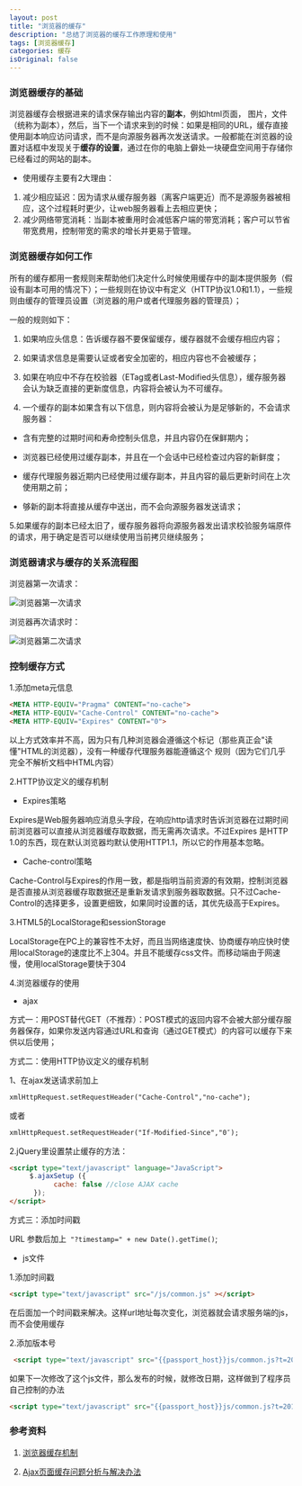 ```yaml
---
layout: post
title: "浏览器的缓存"
description: "总结了浏览器的缓存工作原理和使用"
tags: [浏览器缓存]
categories: 缓存
isOriginal: false
---
```


### 浏览器缓存的基础

浏览器缓存会根据进来的请求保存输出内容的**副本**，例如html页面， 图片，文件（统称为副本），然后，当下一个请求来到的时候：如果是相同的URL，缓存直接使用副本响应访问请求，而不是向源服务器再次发送请求。一般都能在浏览器的设置对话框中发现关于**缓存的设置**，通过在你的电脑上僻处一块硬盘空间用于存储你已经看过的网站的副本。

- 使用缓存主要有2大理由：

1. 减少相应延迟：因为请求从缓存服务器（离客户端更近）而不是源服务器被相应，这个过程耗时更少，让web服务器看上去相应更快；
2. 减少网络带宽消耗：当副本被重用时会减低客户端的带宽消耗；客户可以节省带宽费用，控制带宽的需求的增长并更易于管理。

### 浏览器缓存如何工作

所有的缓存都用一套规则来帮助他们决定什么时候使用缓存中的副本提供服务（假设有副本可用的情况下）；一些规则在协议中有定义（HTTP协议1.0和1.1），一些规则由缓存的管理员设置（浏览器的用户或者代理服务器的管理员）；

一般的规则如下：

1. 如果响应头信息：告诉缓存器不要保留缓存，缓存器就不会缓存相应内容；

2. 如果请求信息是需要认证或者安全加密的，相应内容也不会被缓存；

3. 如果在响应中不存在校验器（ETag或者Last-Modified头信息），缓存服务器会认为缺乏直接的更新度信息，内容将会被认为不可缓存。

4. 一个缓存的副本如果含有以下信息，则内容将会被认为是足够新的，不会请求服务器：

*   含有完整的过期时间和寿命控制头信息，并且内容仍在保鲜期内；

*   浏览器已经使用过缓存副本，并且在一个会话中已经检查过内容的新鲜度；

*   缓存代理服务器近期内已经使用过缓存副本，并且内容的最后更新时间在上次使用期之前；

*   够新的副本将直接从缓存中送出，而不会向源服务器发送请求；

5.如果缓存的副本已经太旧了，缓存服务器将向源服务器发出请求校验服务端原件的请求，用于确定是否可以继续使用当前拷贝继续服务；

### 浏览器请求与缓存的关系流程图

浏览器第一次请求：

![浏览器第一次请求](/blog/images/posts_imgs/201607230101.png)

浏览器再次请求时：

![浏览器第二次请求](/blog/images/posts_imgs/201607230102.png)

### 控制缓存方式

1.添加meta元信息

```html
<META HTTP-EQUIV="Pragma" CONTENT="no-cache">
<META HTTP-EQUIV="Cache-Control" CONTENT="no-cache">
<META HTTP-EQUIV="Expires" CONTENT="0">
```

以上方式效率并不高，因为只有几种浏览器会遵循这个标记（那些真正会"读懂"HTML的浏览器），没有一种缓存代理服务器能遵循这个 规则（因为它们几乎完全不解析文档中HTML内容）

2.HTTP协议定义的缓存机制

- Expires策略

Expires是Web服务器响应消息头字段，在响应http请求时告诉浏览器在过期时间前浏览器可以直接从浏览器缓存取数据，而无需再次请求。不过Expires 是HTTP 1.0的东西，现在默认浏览器均默认使用HTTP1.1，所以它的作用基本忽略。

- Cache-control策略

Cache-Control与Expires的作用一致，都是指明当前资源的有效期，控制浏览器是否直接从浏览器缓存取数据还是重新发请求到服务器取数据。只不过Cache-Control的选择更多，设置更细致，如果同时设置的话，其优先级高于Expires。

3.HTML5的LocalStorage和sessionStorage

LocalStorage在PC上的兼容性不太好，而且当网络速度快、协商缓存响应快时使用localStorage的速度比不上304。并且不能缓存css文件。而移动端由于网速慢，使用localStorage要快于304

4.浏览器缓存的使用

- ajax

方式一：用POST替代GET（不推荐）：POST模式的返回内容不会被大部分缓存服务器保存，如果你发送内容通过URL和查询（通过GET模式）的内容可以缓存下来供以后使用；

方式二：使用HTTP协议定义的缓存机制

1、在ajax发送请求前加上

```html
xmlHttpRequest.setRequestHeader("Cache-Control","no-cache");
```
或者

```html
xmlHttpRequest.setRequestHeader("If-Modified-Since","0″);
```

2.jQuery里设置禁止缓存的方法：

```html
<script type="text/javascript" language="JavaScript">
     $.ajaxSetup ({
           cache: false //close AJAX cache
      });
</script>
```

方式三：添加时间戳

URL 参数后加上` "?timestamp=" + new Date().getTime()`;

- js文件

1.添加时间戳

```html
<script type="text/javascript" src="/js/common.js" ></script>
```
在后面加一个时间戳来解决。这样url地址每次变化，浏览器就会请求服务端的js，而不会使用缓存

2.添加版本号

```html
 <script type="text/javascript" src="{{passport_host}}js/common.js?t=20150622" ></script>
```
如果下一次修改了这个js文件，那么发布的时候，就修改日期，这样做到了程序员自己控制的办法

```html
<script type="text/javascript" src="{{passport_host}}js/common.js?t=20150628" ></script>
```

### 参考资料

1. [浏览器缓存机制](http://www.cnblogs.com/skynet/archive/2012/11/28/2792503.html)

2. [Ajax页面缓存问题分析与解决办法](http://blog.csdn.net/u012836851/article/details/49945331)